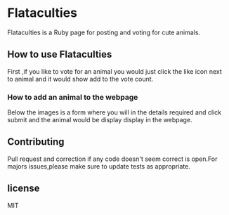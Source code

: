 # Flataculties

Flataculties is a Ruby page for posting and voting for cute animals.

## How to use Flataculties
 
 First ,if you like to vote for an animal you would just click the like icon next to animal and it would show add to the vote count.

 ### How to add an animal to the webpage 

 Below the images is a form where you will in the details required and click submit and the animal would be display display in the webpage.

 ## Contributing 

 Pull request and correction if any code doesn't seem correct is open.For majors issues,please make sure to update tests as appropriate.

 ## license

 MIT
